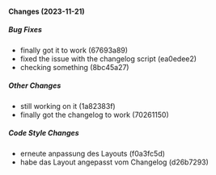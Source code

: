 #### Changes (2023-11-21)

##### Bug Fixes

*  finally got it to work (67693a89)
*  fixed the issue with the changelog script (ea0edee2)
*  checking something (8bc45a27)

##### Other Changes

*  still working on it (1a82383f)
*  finally got the changelog to work (70261150)

##### Code Style Changes

*  erneute anpassung des Layouts (f0a3fc5d)
*  habe das Layout angepasst vom Changelog (d26b7293)

